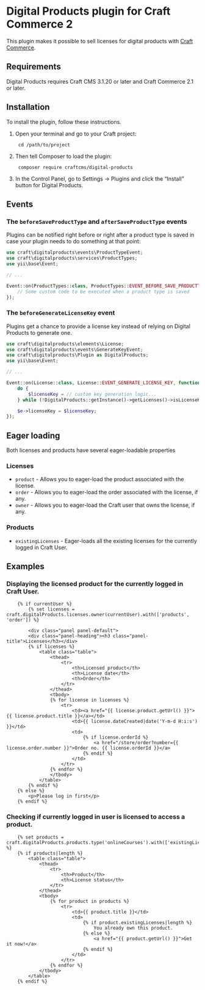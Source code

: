 # Digital Products plugin for Craft Commerce 2

This plugin makes it possible to sell licenses for digital products with [Craft Commerce](http://craftcommerce.com).

## Requirements

Digital Products requires Craft CMS 3.1.20 or later and Craft Commerce 2.1 or later.

## Installation

To install the plugin, follow these instructions.

1. Open your terminal and go to your Craft project:

        cd /path/to/project

2. Then tell Composer to load the plugin:

        composer require craftcms/digital-products

3. In the Control Panel, go to Settings → Plugins and click the “Install” button for Digital Products.

## Events

### The `beforeSaveProductType` and `afterSaveProductType` events

Plugins can be notified right before or right after a product type is saved in case your plugin needs to do something at that point:

```php
use craft\digitalproducts\events\ProductTypeEvent;
use craft\digitalproducts\services\ProductTypes;
use yii\base\Event;

// ...

Event::on(ProductTypes::class, ProductTypes::EVENT_BEFORE_SAVE_PRODUCTTYPE, function(ProductTypeEvent $e) {
    // Some custom code to be executed when a product type is saved
});
```

### The `beforeGenerateLicenseKey` event

Plugins get a chance to provide a license key instead of relying on Digital Products to generate one.

```php
use craft\digitalproducts\elements\License;
use craft\digitalproducts\events\GenerateKeyEvent;
use craft\digitalproducts\Plugin as DigitalProducts;
use yii\base\Event;

// ...

Event::on(License::class, License::EVENT_GENERATE_LICENSE_KEY, function(GenerateKeyEvent $e) {
    do {
        $licenseKey = // custom key generation logic...
    } while (!DigitalProducts::getInstance()->getLicenses()->isLicenseKeyUnique($licenseKey));

    $e->licenseKey = $licenseKey;
});
```

## Eager loading

Both licenses and products have several eager-loadable properties

### Licenses

* `product` - Allows you to eager-load the product associated with the license.
* `order` - Allows you to eager-load the order associated with the license, if any.
* `owner` - Allows you to eager-load the Craft user that owns the license, if any.

### Products
* `existingLicenses` - Eager-loads all the existing licenses for the currently logged in Craft User.

## Examples

### Displaying the licensed product for the currently logged in Craft User.

```
    {% if currentUser %}
        {% set licenses = craft.digitalProducts.licenses.owner(currentUser).with(['products', 'order']) %}

        <div class="panel panel-default">
        <div class="panel-heading"><h3 class="panel-title">Licenses</h3></div>
        {% if licenses %}
            <table class="table">
                <thead>
                    <tr>
                        <th>Licensed product</th>
                        <th>License date</th>
                        <th>Order</th>
                    </tr>
                </thead>
                <tbody>
                {% for license in licenses %}
                    <tr>
                        <td><a href="{{ license.product.getUrl() }}">{{ license.product.title }}</a></td>
                        <td>{{ license.dateCreated|date('Y-m-d H:i:s') }}</td>
                        <td>
                            {% if license.orderId %}
                                <a href="/store/order?number={{ license.order.number }}">Order no. {{ license.orderId }}</a>
                            {% endif %}
                        </td>
                    </tr>
                {% endfor %}
                </tbody>
            </table>
        {% endif %}
    {% else %}
        <p>Please log in first</p>
    {% endif %}
```

### Checking if currently logged in user is licensed to access a product.

```
    {% set products = craft.digitalProducts.products.type('onlineCourses').with(['existingLicenses']) %}
    {% if products|length %}
        <table class="table">
            <thead>
                <tr>
                    <th>Product</th>
                    <th>License status</th>
                </tr>
            </thead>
            <tbody>
                {% for product in products %}
                    <tr>
                        <td>{{ product.title }}</td>
                        <td>
                            {% if product.existingLicenses|length %}
                                You already own this product.
                            {% else %}
                                <a href="{{ product.getUrl() }}">Get it now!</a>
                            {% endif %}
                        </td>
                    </tr>
                {% endfor %}
            </tbody>
        </table>
    {% endif %}
```
